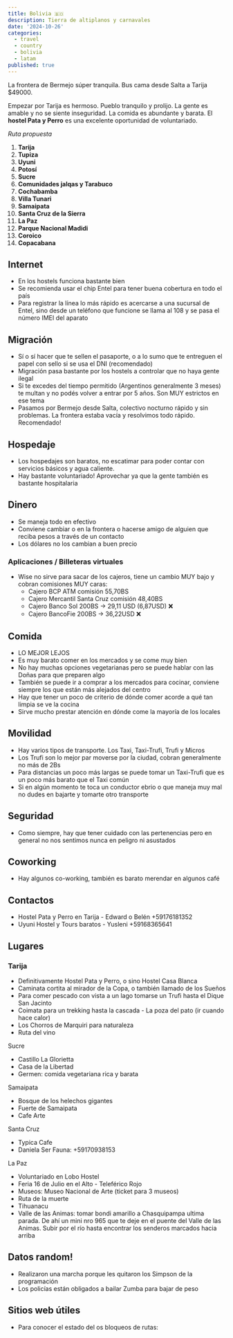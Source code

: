 ```yaml
---
title: Bolivia 🇧🇴
description: Tierra de altiplanos y carnavales
date: '2024-10-26'
categories:
  - travel
  - country
  - bolivia
  - latam
published: true
---
```


<script context="module">
    import PostImage from "$lib/ui/custom/PostImage.svelte";
</script>

<PostImage src="/src/countries/bo/chuncho.jpg" alt="chuncho" description="Chuncho de la fiesta de San Roque en Tarija, por Juanma Antonellini"/>

La frontera de Bermejo súper tranquila. Bus cama desde Salta a Tarija $49000.

Empezar por Tarija es hermoso. Pueblo tranquilo y prolijo. La gente es amable y no se siente inseguridad. La comida es abundante y barata. El **hostel Pata y Perro** es una excelente oportunidad de voluntariado.

_Ruta propuesta_

1. **Tarija**
2. **Tupiza**
3. **Uyuni**
4. **Potosí**
5. **Sucre**
6. **Comunidades jalqas y Tarabuco**
7. **Cochabamba**
8. **Villa Tunari**
9. **Samaipata**
10. **Santa Cruz de la Sierra**
11. **La Paz**
12. **Parque Nacional Madidi**
13. **Coroico**
14. **Copacabana**

## Internet

- En los hostels funciona bastante bien
- Se recomienda usar el chip Entel para tener buena cobertura en todo el país
- Para registrar la línea lo más rápido es acercarse a una sucursal de Entel, sino desde un teléfono que funcione se llama al 108 y se pasa el número IMEI del aparato

## Migración

- Sí o sí hacer que te sellen el pasaporte, o a lo sumo que te entreguen el papel con sello si se usa el DNI (recomendado)
- Migración pasa bastante por los hostels a controlar que no haya gente ilegal
- Si te excedes del tiempo permitido (Argentinos generalmente 3 meses) te multan y no podés volver a entrar por 5 años. Son MUY estrictos en ese tema
- Pasamos por Bermejo desde Salta, colectivo nocturno rápido y sin problemas. La frontera estaba vacía y resolvimos todo rápido. Recomendado!

## Hospedaje

- Los hospedajes son baratos, no escatimar para poder contar con servicios básicos y agua caliente.
- Hay bastante voluntariado! Aprovechar ya que la gente también es bastante hospitalaria

## Dinero

- Se maneja todo en efectivo
- Conviene cambiar o en la frontera o hacerse amigo de alguien que reciba pesos a través de un contacto
- Los dólares no los cambian a buen precio

### Aplicaciones / Billeteras virtuales

- Wise no sirve para sacar de los cajeros, tiene un cambio MUY bajo y cobran comisiones MUY caras:
  - Cajero BCP ATM comisión 55,70BS
  - Cajero Mercantil Santa Cruz comisión 48,40BS
  - Cajero Banco Sol 200BS -> 29,11 USD (6,87USD) ❌
  - Cajero BancoFie 200BS -> 36,22USD ❌

## Comida

- LO MEJOR LEJOS
- Es muy barato comer en los mercados y se come muy bien
- No hay muchas opciones vegetarianas pero se puede hablar con las Doñas para que preparen algo
- También se puede ir a comprar a los mercados para cocinar, conviene siempre los que están más alejados del centro
- Hay que tener un poco de criterio de dónde comer acorde a qué tan limpia se ve la cocina
- Sirve mucho prestar atención en dónde come la mayoría de los locales

## Movilidad

- Hay varios tipos de transporte. Los Taxi, Taxi-Trufi, Trufi y Micros
- Los Trufi son lo mejor par moverse por la ciudad, cobran generalmente no más de 2Bs
- Para distancias un poco más largas se puede tomar un Taxi-Trufi que es un poco más barato que el Taxi común
- Si en algún momento te toca un conductor ebrio o que maneja muy mal no dudes en bajarte y tomarte otro transporte

## Seguridad

- Como siempre, hay que tener cuidado con las pertenencias pero en general no nos sentimos nunca en peligro ni asustados

## Coworking

- Hay algunos co-working, también es barato merendar en algunos café

## Contactos

- Hostel Pata y Perro en Tarija - Edward o Belén +59176181352
- Uyuni Hostel y Tours baratos - Yusleni +59168365641

## Lugares

### Tarija

- Definitivamente Hostel Pata y Perro, o sino Hostel Casa Blanca
- Caminata cortita al mirador de la Copa, o también llamado de los Sueños
- Para comer pescado con vista a un lago tomarse un Trufi hasta el Dique San Jacinto
- Coimata para un trekking hasta la cascada - La poza del pato (ir cuando hace calor)
- Los Chorros de Marquiri para naturaleza
- Ruta del vino

Sucre

- Castillo La Glorietta
- Casa de la Libertad
- Germen: comida vegetariana rica y barata

Samaipata

- Bosque de los helechos gigantes
- Fuerte de Samaipata
- Cafe Arte

Santa Cruz

- Typica Cafe
- Daniela Ser Fauna: +59170938153

La Paz

- Voluntariado en Lobo Hostel
- Feria 16 de Julio en el Alto - Teleférico Rojo
- Museos: Museo Nacional de Arte (ticket para 3 museos)
- Ruta de la muerte
- Tihuanacu
- Valle de las Animas: tomar bondi amarillo a Chasquipampa ultima parada. De ahí un mini nro 965 que te deje en el puente del Valle de las Animas. Subir por el río hasta encontrar los senderos marcados hacia arriba

## Datos random!

- Realizaron una marcha porque les quitaron los Simpson de la programación
- Los policías están obligados a bailar Zumba para bajar de peso

## Sitios web útiles

- Para conocer el estado del os bloqueos de rutas:
